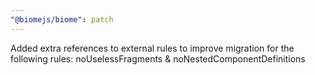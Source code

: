 ```yaml
---
"@biomejs/biome": patch
---
```


Added extra references to external rules to improve migration for the following rules: noUselessFragments & noNestedComponentDefinitions
